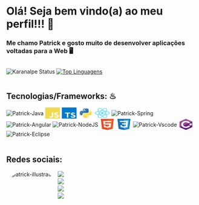 # Olá! Seja bem vindo(a) ao meu perfil!!! 🤞
### Me chamo Patrick e gosto muito de desenvolver aplicações voltadas para a Web :desktop_computer:
 

<div style="display: inline-block">
 
![Karanalpe Status](https://github-readme-stats.vercel.app/api?username=marcospatrickexe&show_icons=true&theme=gotham)
[![Top Linguagens](https://github-readme-stats.vercel.app/api/top-langs/?username=marcospatrickexe&theme=gotham&layout=compact)](https://github.com/anuraghazra/github-readme-stats)
 
</div>


## Tecnologias/Frameworks: ♨ 
<div style="display: inline_block">
    <img align="center" alt="Patrick-Java" height="30" width="40" src="https://www.svgrepo.com/show/184143/java.svg">
    <img align="center" alt="Patrick-Js" height="30" width="40" src="https://raw.githubusercontent.com/devicons/devicon/master/icons/javascript/javascript-plain.svg">
    <img align="center" alt="Patrick-Ts" height="30" width="40" src="https://raw.githubusercontent.com/devicons/devicon/master/icons/typescript/typescript-plain.svg">
    <img align="center" alt="Patrick-Python" height="30" width="40" src="https://raw.githubusercontent.com/devicons/devicon/master/icons/python/python-original.svg">
    <img align="center" alt="Patrick-React" height="30" width="40" src="https://raw.githubusercontent.com/devicons/devicon/master/icons/react/react-original.svg">
    <img align="center" alt="Patrick-Spring" height="30" width="40" src="https://www.svgrepo.com/show/376350/spring.svg">
    <img align="center" alt="Patrick-Angular" height="30" width="40" src="https://www.svgrepo.com/show/353396/angular-icon.svg">
    <img align="center" alt="Patrick-NodeJS" height="30" width="40" src="https://www.svgrepo.com/show/303266/nodejs-icon-logo.svg">
    <img align="center" alt="Patrick-HTML" height="30" width="40" src="https://raw.githubusercontent.com/devicons/devicon/master/icons/html5/html5-original.svg">
    <img align="center" alt="Patrick-CSS" height="30" width="40" src="https://raw.githubusercontent.com/devicons/devicon/master/icons/css3/css3-original.svg">
    <img align="center" alt="Patrick-Vscode" height="30" width="40" src="https://www.svgrepo.com/show/374171/vscode.svg">
    <img align="center" alt="Patrick-Csharp" height="30" width="40" src="https://raw.githubusercontent.com/devicons/devicon/master/icons/csharp/csharp-original.svg">
    <img align="center" alt="Patrick-Eclipse" height="30" width="40" src="https://www.svgrepo.com/show/353685/eclipse-icon.svg">
</div>

<Br /> 
  
 ## Redes sociais:
 <div>   
  <img align="left" alt="patrick-illustration" height="150" style="border-radius:50px;" src="https://i.imgur.com/ITtUg2m.jpeg">

  <div style="margin-left: 30px;">
   <a href="https://www.linkedin.com/in/marcos-patrick-58598b14a/" target="_blank">
       <img src="https://img.shields.io/badge/-LinkedIn-%230077B5?style=for-the-badge&logo=linkedin&logoColor=white" target="_blank">
   </a> <Br />

   <a href="https://www.instagram.com/patrick.dev_/" target="_blank">
       <img src="https://img.shields.io/badge/-Instagram-%23E4405F?style=for-the-badge&logo=instagram&logoColor=white" target="_blank">
   </a> <Br />

   <a href = "mailto:marcospatrick039474@gmail.com" >
      <img src="https://img.shields.io/badge/Gmail-D14836?style=for-the-badge&logo=gmail&logoColor=white" target="_blank">
   </a> <Br />
   
   <a href="https://www.facebook.com/patrick.devv">
       <img src="https://img.shields.io/badge/Facebook-1877F2?style=for-the-badge&logo=facebook&logoColor=white" target="_blank">
   </a>
  </div>
 </div>
  
  











<!--
**MarcosPatrickExe/MarcosPatrickExe** is a ✨ _special_ ✨ repository because its `README.md` (this file) appears on your GitHub profile.

Here are some ideas to get you started:

- 🔭 I’m currently working on ...
- 🌱 I’m currently learning ...
- 👯 I’m looking to collaborate on ...
- 🤔 I’m looking for help with ...
- 💬 Ask me about ...
- 📫 How to reach me: ...
- 😄 Pronouns: ...
- ⚡ Fun fact: ...
-->
